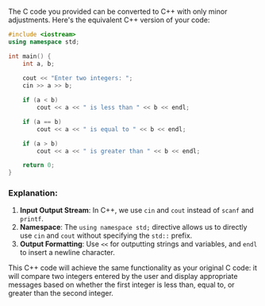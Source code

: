 The C code you provided can be converted to C++ with only minor adjustments. Here's the equivalent C++ version of your code:

```cpp
#include <iostream>
using namespace std;

int main() {
    int a, b;
    
    cout << "Enter two integers: ";
    cin >> a >> b;

    if (a < b)
        cout << a << " is less than " << b << endl;

    if (a == b)
        cout << a << " is equal to " << b << endl;

    if (a > b)
        cout << a << " is greater than " << b << endl;

    return 0;
}
```

### Explanation:
1. **Input Output Stream**: In C++, we use `cin` and `cout` instead of `scanf` and `printf`.
2. **Namespace**: The `using namespace std;` directive allows us to directly use `cin` and `cout` without specifying the `std::` prefix.
3. **Output Formatting**: Use `<<` for outputting strings and variables, and `endl` to insert a newline character.

This C++ code will achieve the same functionality as your original C code: it will compare two integers entered by the user and display appropriate messages based on whether the first integer is less than, equal to, or greater than the second integer.
